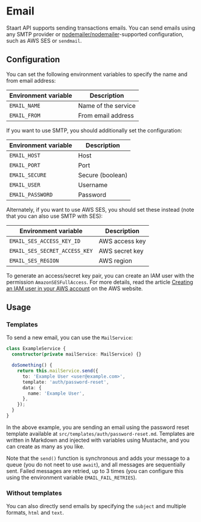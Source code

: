 # Email

Staart API supports sending transactions emails. You can send emails using any SMTP provider or [nodemailer/nodemailer](https://github.com/nodemailer/nodemailer)-supported configuration, such as AWS SES or `sendmail`.

## Configuration

You can set the following environment variables to specify the name and from email address:

| Environment variable | Description         |
| -------------------- | ------------------- |
| `EMAIL_NAME`         | Name of the service |
| `EMAIL_FROM`         | From email address  |

If you want to use SMTP, you should additionally set the configuration:

| Environment variable | Description      |
| -------------------- | ---------------- |
| `EMAIL_HOST`         | Host             |
| `EMAIL_PORT`         | Port             |
| `EMAIL_SECURE`       | Secure (boolean) |
| `EMAIL_USER`         | Username         |
| `EMAIL_PASSWORD`     | Password         |

Alternately, if you want to use AWS SES, you should set these instead (note that you can also use SMTP with SES):

| Environment variable          | Description    |
| ----------------------------- | -------------- |
| `EMAIL_SES_ACCESS_KEY_ID`     | AWS access key |
| `EMAIL_SES_SECRET_ACCESS_KEY` | AWS secret key |
| `EMAIL_SES_REGION`            | AWS region     |

To generate an access/secret key pair, you can create an IAM user with the permission `AmazonSESFullAccess`. For more details, read the article [Creating an IAM user in your AWS account](https://docs.aws.amazon.com/IAM/latest/UserGuide/id_users_create.html#id_users_create_console) on the AWS website.

## Usage

### Templates

To send a new email, you can use the `MailService`:

```ts
class ExampleService {
  constructor(private mailService: MailService) {}

  doSomething() {
    return this.mailService.send({
      to: 'Example User <user@example.com>',
      template: 'auth/password-reset',
      data: {
        name: 'Example User',
      },
    });
  }
}
```

In the above example, you are sending an email using the password reset template available at `src/templates/auth/password-reset.md`. Templates are written in Markdown and injected with variables using Mustache, and you can create as many as you like.

Note that the `send()` function is synchronous and adds your message to a queue (you do not neet to use `await`), and all messages are sequentially sent. Failed messages are retried, up to 3 times (you can configure this using the environment variable `EMAIL_FAIL_RETRIES`).

### Without templates

You can also directly send emails by specifying the `subject` and multiple formats, `html` and `text`.
